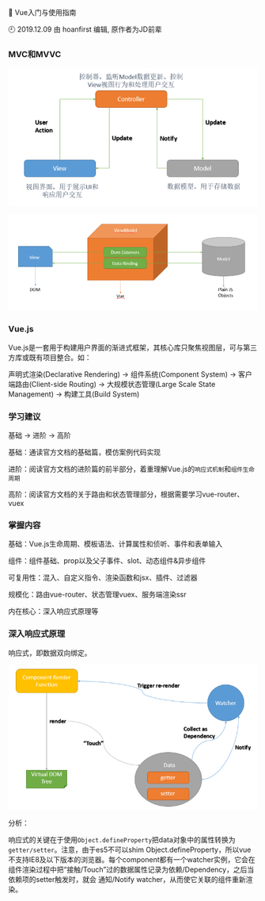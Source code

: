 🐾 Vue入门与使用指南

🕘 2019.12.09 由 hoanfirst 编辑, 原作者为JD前辈

### MVC和MVVC


![MVC模型](https://github.com/hoanFir/blogs/blob/master/vue/images/%E4%BC%81%E4%B8%9A%E5%92%9A%E5%92%9A%E6%88%AA%E5%9B%BE20191209155129.png?raw=true)

![MVVC模型](https://github.com/hoanFir/blogs/blob/master/vue/images/%E4%BC%81%E4%B8%9A%E5%92%9A%E5%92%9A%E6%88%AA%E5%9B%BE20191209155915.png?raw=true)


### Vue.js

Vue.js是一套用于构建用户界面的渐进式框架，其核心库只聚焦视图层，可与第三方库或既有项目整合。如：

声明式渲染(Declarative Rendering) -> 组件系统(Component System) -> 客户端路由(Client-side Routing) -> 大规模状态管理(Large Scale State Management) -> 构建工具(Build System)


### 学习建议

基础 -> 进阶 -> 高阶

基础：通读官方文档的基础篇，模仿案例代码实现

进阶：阅读官方文档的进阶篇的前半部分，着重理解Vue.js的`响应式机制`和`组件生命周期`

高阶：阅读官方文档的关于路由和状态管理部分，根据需要学习vue-router、vuex


### 掌握内容

基础：Vue.js生命周期、模板语法、计算属性和侦听、事件和表单输入

组件：组件基础、prop以及父子事件、slot、动态组件&异步组件

可复用性：混入、自定义指令、渲染函数和jsx、插件、过滤器

规模化：路由vue-router、状态管理vuex、服务端渲染ssr

内在核心：深入响应式原理等


### 深入响应式原理

响应式，即数据双向绑定。

![](https://github.com/hoanFir/blogs/blob/master/vue/images/%E4%BC%81%E4%B8%9A%E5%92%9A%E5%92%9A%E6%88%AA%E5%9B%BE20191209170103.png?raw=true)


分析：

响应式的关键在于使用`Object.defineProperty`把data对象中的属性转换为`getter/setter`。注意，由于es5不可以shim Object.defineProperty，所以vue不支持IE8及以下版本的浏览器。每个component都有一个watcher实例，它会在组件渲染过程中把“接触/Touch”过的数据属性记录为依赖/Dependency，之后当依赖项的setter触发时，就会 通知/Notify watcher，从而使它关联的组件重新渲染。


